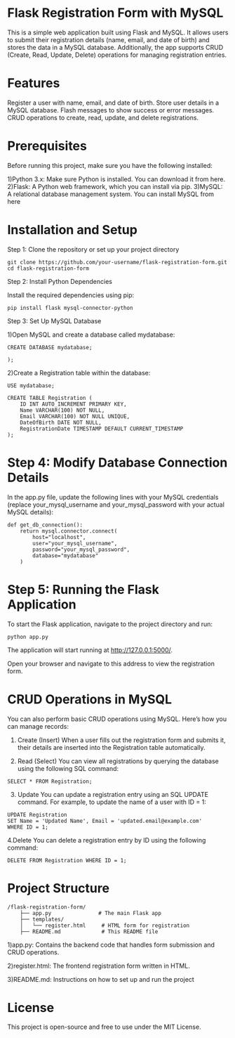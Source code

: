 # Flask Registration Form with MySQL

This is a simple web application built using Flask and MySQL. It allows users to submit their registration details (name, email, and date of birth) and stores the data in a MySQL database. Additionally, the app supports CRUD (Create, Read, Update, Delete) operations for managing registration entries.

# Features
Register a user with name, email, and date of birth.
Store user details in a MySQL database.
Flash messages to show success or error messages.
CRUD operations to create, read, update, and delete registrations.

# Prerequisites
Before running this project, make sure you have the following installed:

1)Python 3.x: Make sure Python is installed. You can download it from here.
2)Flask: A Python web framework, which you can install via pip.
3)MySQL: A relational database management system. You can install MySQL from here

# Installation and Setup

Step 1: Clone the repository or set up your project directory
```
git clone https://github.com/your-username/flask-registration-form.git
cd flask-registration-form 
```
Step 2: Install Python Dependencies

Install the required dependencies using pip:
```
pip install flask mysql-connector-python
```

Step 3: Set Up MySQL Database

1)Open MySQL and create a database called mydatabase:

```
CREATE DATABASE mydatabase;

);
```
2)Create a Registration table within the database:
```
USE mydatabase;

CREATE TABLE Registration (
    ID INT AUTO_INCREMENT PRIMARY KEY,
    Name VARCHAR(100) NOT NULL,
    Email VARCHAR(100) NOT NULL UNIQUE,
    DateOfBirth DATE NOT NULL,
    RegistrationDate TIMESTAMP DEFAULT CURRENT_TIMESTAMP
);

```

# Step 4: Modify Database Connection Details

In the app.py file, update the following lines with your MySQL credentials (replace your_mysql_username and your_mysql_password with your actual MySQL details):
```
def get_db_connection():
    return mysql.connector.connect(
        host="localhost",
        user="your_mysql_username",
        password="your_mysql_password",
        database="mydatabase"
    )

```
# Step 5: Running the Flask Application

To start the Flask application, navigate to the project directory and run:

```
python app.py

```
The application will start running at http://127.0.0.1:5000/.

Open your browser and navigate to this address to view the registration form.

# CRUD Operations in MySQL

You can also perform basic CRUD operations using MySQL. Here’s how you can manage records:

1. Create (Insert)
When a user fills out the registration form and submits it, their details are inserted into the Registration table automatically.

2. Read (Select)
You can view all registrations by querying the database using the following SQL command:

```
SELECT * FROM Registration;
```
3. Update
You can update a registration entry using an SQL UPDATE command. For example, to update the name of a user with ID = 1:
```
UPDATE Registration
SET Name = 'Updated Name', Email = 'updated.email@example.com'
WHERE ID = 1;
```
4.Delete
You can delete a registration entry by ID using the following command:
```
DELETE FROM Registration WHERE ID = 1;
```

# Project Structure
```
/flask-registration-form/
    ├── app.py               # The main Flask app
    ├── templates/
    │   └── register.html     # HTML form for registration
    ├── README.md             # This README file
```
1)app.py: Contains the backend code that handles form submission and CRUD operations.

2)register.html: The frontend registration form written in HTML.

3)README.md: Instructions on how to set up and run the project

# License

This project is open-source and free to use under the MIT License.
